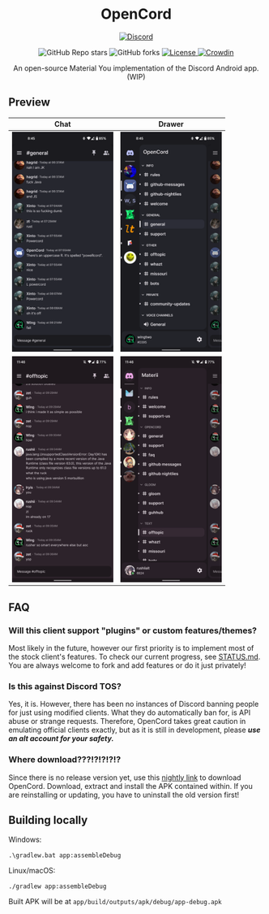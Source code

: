 <h1 align="center">OpenCord</h1>
<p align="center">
  <a href="https://discord.gg/3y6vbneMsW">
    <img alt="Discord" src="https://img.shields.io/discord/885879572447522817.svg?label=OpenCord&logo=discord&style=for-the-badge&logoColor=FFFFFF">
  </a>
</p>
<p align="center">
  <img alt="GitHub Repo stars" src="https://img.shields.io/github/stars/MateriiApps/OpenCord?logo=github&style=for-the-badge">
  <img alt="GitHub forks" src="https://img.shields.io/github/forks/MateriiApps/OpenCord?logo=github&style=for-the-badge">
  <a href="https://github.com/MateriiApps/OpenCord/blob/main/LICENSE">
    <img alt="License" src="https://img.shields.io/github/license/MateriiApps/OpenCord?color=%23007ec6&style=for-the-badge">
  </a>
  <a href="https://crowdin.com/project/opencord">
    <img alt="Crowdin" src="https://badges.crowdin.net/opencord/localized.svg">
  </a>
  <br/>
  <p align="center">
    An open-source Material You implementation of the Discord Android app. (WIP)
  </p>
</p>

## Preview

|                          Chat                           |                          Drawer                           |
|:-------------------------------------------------------:|:---------------------------------------------------------:|
|    <img src=".github/assets/chat.png" width="200"/>     |    <img src=".github/assets/drawer.png" width="200"/>     |
| <img src=".github/assets/themed_chat.png" width="200"/> | <img src=".github/assets/themed_drawer.png" width="200"/> |

## FAQ

### Will this client support "plugins" or custom features/themes?

Most likely in the future, however our first priority is to implement most of the stock client's
features. To check our current progress, see [STATUS.md](/STATUS.md). You are always welcome to fork
and add features or do it just privately!

### Is this against Discord TOS?

Yes, it is. However, there has been no instances of Discord banning people for just using modified
clients. What they do automatically ban for, is API abuse or strange requests. Therefore, OpenCord
takes great caution in emulating official clients exactly, but as it is still in development, please
***use an alt account for your safety.***

### Where download???!?!?!?!?

Since there is no release version yet, use
this [nightly link](https://nightly.link/materiiapps/opencord/workflows/android/master/opencord.zip)
to download OpenCord. Download, extract and install the APK contained within. If you are
reinstalling or updating, you have to uninstall the old version first!

## Building locally

Windows:

```batch
.\gradlew.bat app:assembleDebug
```

Linux/macOS:

```shell
./gradlew app:assembleDebug
```

Built APK will be at `app/build/outputs/apk/debug/app-debug.apk`
